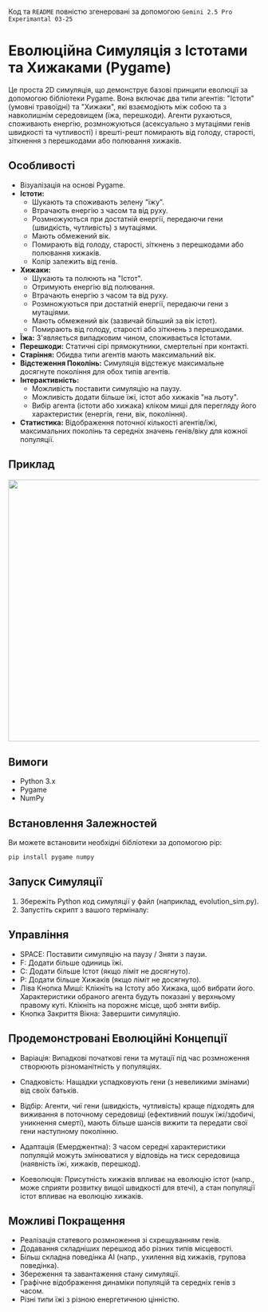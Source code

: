 Код та `README` повністю згенеровані за допомогою `Gemini 2.5 Pro Experimantal 03-25`

# Еволюційна Симуляція з Істотами та Хижаками (Pygame)
Це проста 2D симуляція, що демонструє базові принципи еволюції за допомогою бібліотеки Pygame. Вона включає два типи агентів: "Істоти" (умовні травоїдні) та "Хижаки", які взаємодіють між собою та з навколишнім середовищем (їжа, перешкоди). Агенти рухаються, споживають енергію, розмножуються (асексуально з мутаціями генів швидкості та чутливості) і врешті-решт помирають від голоду, старості, зіткнення з перешкодами або полювання хижаків.

## Особливості

*   Візуалізація на основі Pygame.
*   **Істоти:**
    *   Шукають та споживають зелену "їжу".
    *   Втрачають енергію з часом та від руху.
    *   Розмножуються при достатній енергії, передаючи гени (швидкість, чутливість) з мутаціями.
    *   Мають обмежений вік.
    *   Помирають від голоду, старості, зіткнень з перешкодами або полювання хижаків.
    *   Колір залежить від генів.
*   **Хижаки:**
    *   Шукають та полюють на "Істот".
    *   Отримують енергію від полювання.
    *   Втрачають енергію з часом та від руху.
    *   Розмножуються при достатній енергії, передаючи гени з мутаціями.
    *   Мають обмежений вік (зазвичай більший за вік істот).
    *   Помирають від голоду, старості або зіткнень з перешкодами.
*   **Їжа:** З'являється випадковим чином, споживається Істотами.
*   **Перешкоди:** Статичні сірі прямокутники, смертельні при контакті.
*   **Старіння:** Обидва типи агентів мають максимальний вік.
*   **Відстеження Поколінь:** Симуляція відстежує максимальне досягнуте покоління для обох типів агентів.
*   **Інтерактивність:**
    *   Можливість поставити симуляцію на паузу.
    *   Можливість додати більше їжі, істот або хижаків "на льоту".
    *   Вибір агента (істоти або хижака) кліком миші для перегляду його характеристик (енергія, гени, вік, покоління).
*   **Статистика:** Відображення поточної кількості агентів/їжі, максимальних поколінь та середніх значень генів/віку для кожної популяції.

## Приклад
<img src="src/example.gif" width="700" height="525">

## Вимоги

*   Python 3.x
*   Pygame
*   NumPy

## Встановлення Залежностей

Ви можете встановити необхідні бібліотеки за допомогою pip:

```bash
pip install pygame numpy
```

## Запуск Симуляції

1. Збережіть Python код симуляції у файл (наприклад, evolution_sim.py).
2. Запустіть скрипт з вашого терміналу:

## Управління

* SPACE: Поставити симуляцію на паузу / Зняти з паузи.
* F: Додати більше одиниць їжі.
* C: Додати більше Істот (якщо ліміт не досягнуто).
* P: Додати більше Хижаків (якщо ліміт не досягнуто).
* Ліва Кнопка Миші: Клікніть на Істоту або Хижака, щоб вибрати його. Характеристики обраного агента будуть показані у верхньому правому куті. Клікніть на порожнє місце, щоб зняти вибір.
* Кнопка Закриття Вікна: Завершити симуляцію.

## Продемонстровані Еволюційні Концепції

* Варіація: Випадкові початкові гени та мутації під час розмноження створюють різноманітність у популяціях.
* Спадковість: Нащадки успадковують гени (з невеликими змінами) від своїх батьків.
* Відбір: Агенти, чиї гени (швидкість, чутливість) краще підходять для виживання в поточному середовищі (ефективний пошук їжі/здобичі, уникнення смерті), мають більше шансів вижити та передати свої гени наступному поколінню.

* Адаптація (Емерджентна): З часом середні характеристики популяцій можуть змінюватися у відповідь на тиск середовища (наявність їжі, хижаків, перешкод).

* Коеволюція: Присутність хижаків впливає на еволюцію істот (напр., може сприяти розвитку вищої швидкості для втечі), а стан популяції істот впливає на еволюцію хижаків.

## Можливі Покращення
* Реалізація статевого розмноження зі схрещуванням генів.
* Додавання складніших перешкод або різних типів місцевості.
* Більш складна поведінка AI (напр., ухилення від хижаків, групова поведінка).
* Збереження та завантаження стану симуляції.
* Графічне відображення динаміки популяцій та середніх генів з часом.
* Різні типи їжі з різною енергетичною цінністю.